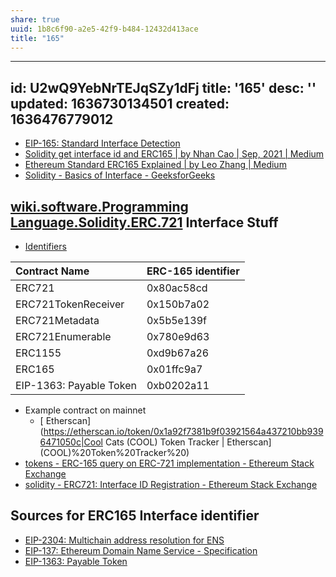 ```yaml
---
share: true
uuid: 1b8c6f90-a2e5-42f9-b484-12432d413ace
title: "165"
---
```

---
id: U2wQ9YebNrTEJqSZy1dFj
title: '165'
desc: ''
updated: 1636730134501
created: 1636476779012
---

* [EIP-165: Standard Interface Detection](https://eips.ethereum.org/EIPS/eip-165)
* [Solidity get interface id and ERC165 | by Nhan Cao | Sep, 2021 | Medium](https://nhancv.medium.com/solidity-get-interface-id-and-erc165-190f0e2e3a9)
* [Ethereum Standard ERC165 Explained | by Leo Zhang | Medium](https://medium.com/@chiqing/ethereum-standard-erc165-explained-63b54ca0d273)
* [Solidity - Basics of Interface - GeeksforGeeks](https://www.geeksforgeeks.org/solidity-basics-of-interface/)

## [wiki.software.Programming Language.Solidity.ERC.721](/undefined) Interface Stuff

* [Identifiers](https://github.com/ethereum/EIPs/blob/master/EIPS/eip-721.md)

| Contract Name           | ERC-165 identifier |
| :---------------------- | ------------------ |
| ERC721                  | 0x80ac58cd         |
| ERC721TokenReceiver     | 0x150b7a02         |
| ERC721Metadata          | 0x5b5e139f         |
| ERC721Enumerable        | 0x780e9d63         |
| ERC1155                 | 0xd9b67a26         |
| ERC165                  | 0x01ffc9a7         |
| EIP-1363: Payable Token | 0xb0202a11         |

* Example contract on mainnet
  * [ Etherscan](https://etherscan.io/token/0x1a92f7381b9f03921564a437210bb9396471050c|Cool Cats (COOL) Token Tracker | Etherscan](COOL)%20Token%20Tracker%20)
* [tokens - ERC-165 query on ERC-721 implementation - Ethereum Stack Exchange](https://ethereum.stackexchange.com/questions/44880/erc-165-query-on-erc-721-implementation)
* [solidity - ERC721: Interface ID Registration - Ethereum Stack Exchange](https://ethereum.stackexchange.com/questions/71560/erc721-interface-id-registration)

## Sources for ERC165 Interface identifier

* [EIP-2304: Multichain address resolution for ENS](https://eips.ethereum.org/EIPS/eip-2304)
* [EIP-137: Ethereum Domain Name Service - Specification](https://eips.ethereum.org/EIPS/eip-137)
* [EIP-1363: Payable Token](https://eips.ethereum.org/EIPS/eip-1363)
